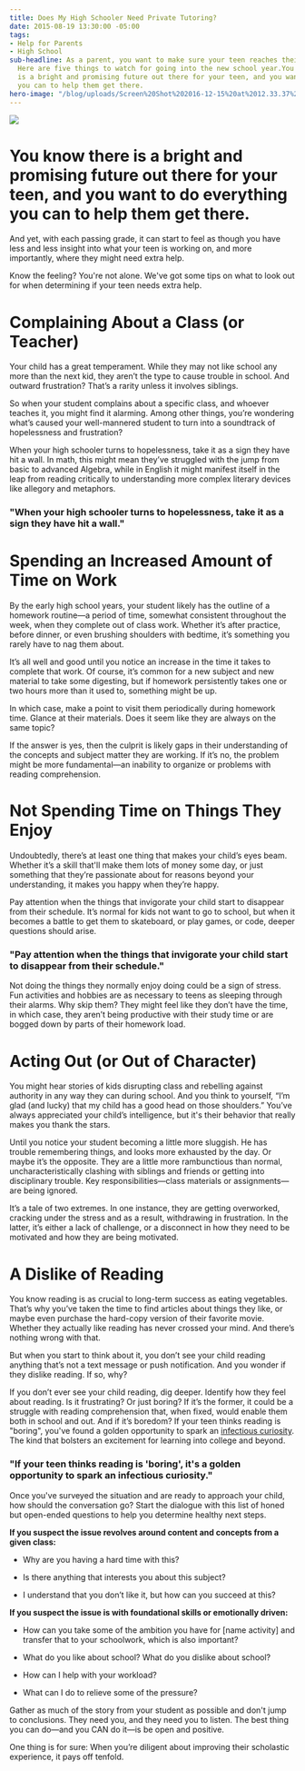 ```yaml
---
title: Does My High Schooler Need Private Tutoring?
date: 2015-08-19 13:30:00 -05:00
tags:
- Help for Parents
- High School
sub-headline: As a parent, you want to make sure your teen reaches their full potential.
  Here are five things to watch for going into the new school year.You know there
  is a bright and promising future out there for your teen, and you want to do everything
  you can to help them get there.
hero-image: "/blog/uploads/Screen%20Shot%202016-12-15%20at%2012.33.37%20PM%20(1).png"
---
```


![](https://d3bstivvgzmae3.cloudfront.net/blog/Does_My_High_Schooler_Need_Private_Tutoring-1.jpg)

# You know there is a bright and promising future out there for your teen, and you want to do everything you can to help them get there.

And yet, with each passing grade, it can start to feel as though you have less and less insight into what your teen is working on, and more importantly, where they might need extra help.

Know the feeling? You're not alone. We've got some tips on what to look out for when determining if your teen needs extra help.

# Complaining About a Class (or Teacher)

Your child has a great temperament. While they may not like school any more than the next kid, they aren’t the type to cause trouble in school. And outward frustration? That’s a rarity unless it involves siblings.

So when your student complains about a specific class, and whoever teaches it, you might find it alarming. Among other things, you’re wondering what’s caused your well-mannered student to turn into a soundtrack of hopelessness and frustration?

When your high schooler turns to hopelessness, take it as a sign they have hit a wall. In math, this might mean they’ve struggled with the jump from basic to advanced Algebra, while in English it might manifest itself in the leap from reading critically to understanding more complex literary devices like allegory and metaphors.

### "When your high schooler turns to hopelessness, take it as a sign they have hit a wall."

# Spending an Increased Amount of Time on Work

By the early high school years, your student likely has the outline of a homework routine—a period of time, somewhat consistent throughout the week, when they complete out of class work. Whether it’s after practice, before dinner, or even brushing shoulders with bedtime, it’s something you rarely have to nag them about.

It’s all well and good until you notice an increase in the time it takes to complete that work. Of course, it’s common for a new subject and new material to take some digesting, but if homework persistently takes one or two hours more than it used to, something might be up.

In which case, make a point to visit them periodically during homework time. Glance at their materials. Does it seem like they are always on the same topic?

If the answer is yes, then the culprit is likely gaps in their understanding of the concepts and subject matter they are working. If it’s no, the problem might be more fundamental—an inability to organize or problems with reading comprehension.

# Not Spending Time on Things They Enjoy

Undoubtedly, there’s at least one thing that makes your child’s eyes beam. Whether it’s a skill that'll make them lots of money some day, or just something that they’re passionate about for reasons beyond your understanding, it makes you happy when they’re happy.

Pay attention when the things that invigorate your child start to disappear from their schedule. It’s normal for kids not want to go to school, but when it becomes a battle to get them to skateboard, or play games, or code, deeper questions should arise.

### "Pay attention when the things that invigorate your child start to disappear from their schedule."

Not doing the things they normally enjoy doing could be a sign of stress. Fun activities and hobbies are as necessary to teens as sleeping through their alarms. Why skip them? They might feel like they don’t have the time, in which case, they aren’t being productive with their study time or are bogged down by parts of their homework load.

# Acting Out (or Out of Character)

You might hear stories of kids disrupting class and rebelling against authority in any way they can during school. And you think to yourself, “I’m glad (and lucky) that my child has a good head on those shoulders.” You’ve always appreciated your child’s intelligence, but it's their behavior that really makes you thank the stars.

Until you notice your student becoming a little more sluggish. He has trouble remembering things, and looks more exhausted by the day. Or maybe it’s the opposite. They are a little more rambunctious than normal, uncharacteristically clashing with siblings and friends or getting into disciplinary trouble. Key responsibilities—class materials or assignments—are being ignored.

It’s a tale of two extremes. In one instance, they are getting overworked, cracking under the stress and as a result, withdrawing in frustration. In the latter, it’s either a lack of challenge, or a disconnect in how they need to be motivated and how they are being motivated.

# A Dislike of Reading

You know reading is as crucial to long-term success as eating vegetables. That’s why you’ve taken the time to find articles about things they like, or maybe even purchase the hard-copy version of their favorite movie. Whether they actually like reading has never crossed your mind. And there’s nothing wrong with that.

But when you start to think about it, you don’t see your child reading anything that’s not a text message or push notification. And you wonder if they dislike reading. If so, why?

If you don’t ever see your child reading, dig deeper. Identify how they feel about reading. Is it frustrating? Or just boring? If it’s the former, it could be a struggle with reading comprehension that, when fixed, would enable them both in school and out. And if it’s boredom? If your teen thinks reading is "boring", you've found a golden opportunity to spark an [infectious curiosity](http://www.greatschools.org/gk/articles/cracking-the-code-on-curiosity/). The kind that bolsters an excitement for learning into college and beyond.

### "If your teen thinks reading is 'boring', it's a golden opportunity to spark an infectious curiosity."

Once you've surveyed the situation and are ready to approach your child, how should the conversation go? Start the dialogue with this list of honed but open-ended questions to help you determine healthy next steps.

**If you suspect the issue revolves around content and concepts from a given class:**

* Why are you having a hard time with this?

* Is there anything that interests you about this subject?

* I understand that you don’t like it, but how can you succeed at this?

**If you suspect the issue is with foundational skills or emotionally driven:**

* How can you take some of the ambition you have for \[name activity\] and transfer that to your schoolwork, which is also important?

* What do you like about school? What do you dislike about school?

* How can I help with your workload?

* What can I do to relieve some of the pressure?

Gather as much of the story from your student as possible and don't jump to conclusions. They need you, and they need you to listen. The best thing you can do—and you CAN do it—is be open and positive.

One thing is for sure: When you’re diligent about improving their scholastic experience, it pays off tenfold.